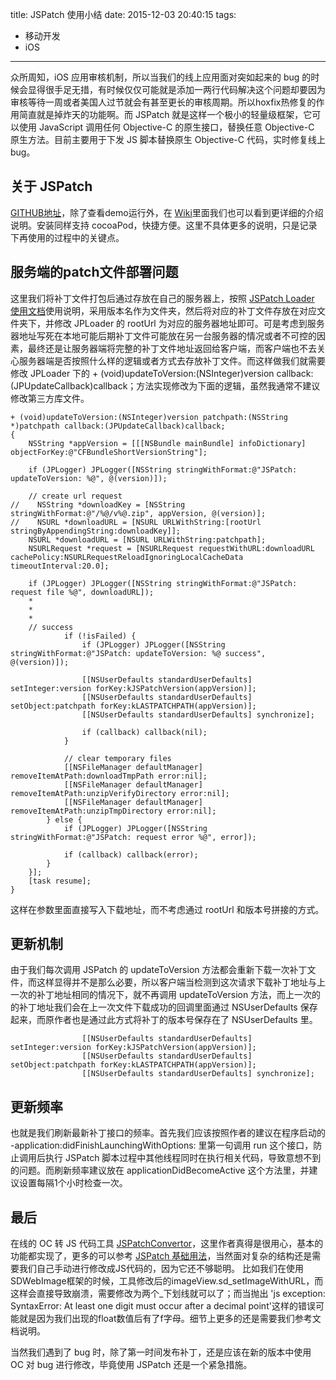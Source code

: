 title: JSPatch 使用小结
date: 2015-12-03 20:40:15
tags:
- 移动开发
- iOS
---

众所周知，iOS 应用审核机制，所以当我们的线上应用面对突如起来的 bug 的时候会显得很手足无措，有时候仅仅可能就是添加一两行代码解决这个问题却要因为审核等待一周或者美国人过节就会有甚至更长的审核周期。所以hoxfix热修复的作用简直就是掉炸天的功能啊。而 JSPatch 就是这样一个极小的轻量级框架，它可以使用 JavaScript 调用任何 Objective-C 的原生接口，替换任意 Objective-C 原生方法。目前主要用于下发 JS 脚本替换原生 Objective-C 代码，实时修复线上 bug。

<!-- more -->

## 关于 JSPatch
[GITHUB地址](https://github.com/bang590/JSPatch)，除了查看demo运行外，在 [Wiki](https://github.com/bang590/JSPatch/wiki)里面我们也可以看到更详细的介绍说明。安装同样支持 cocoaPod，快捷方便。这里不具体更多的说明，只是记录下再使用的过程中的关键点。

## 服务端的patch文件部署问题
这里我们将补丁文件打包后通过存放在自己的服务器上，按照 [JSPatch Loader 使用文档](https://github.com/bang590/JSPatch/wiki/JSPatch-Loader-%E4%BD%BF%E7%94%A8%E6%96%87%E6%A1%A3)使用说明，采用版本名作为文件夹，然后将对应的补丁文件存放在对应文件夹下，并修改 JPLoader 的 rootUrl 为对应的服务器地址即可。可是考虑到服务器地址写死在本地可能后期补丁文件可能放在另一台服务器的情况或者不可控的因素，最终还是让服务器端将完整的补丁文件地址返回给客户端，而客户端也不去关心服务器端是否按照什么样的逻辑或者方式去存放补丁文件。而这样做我们就需要修改 JPLoader 下的 + (void)updateToVersion:(NSInteger)version callback:(JPUpdateCallback)callback；方法实现修改为下面的逻辑，虽然我通常不建议修改第三方库文件。



``` objc
+ (void)updateToVersion:(NSInteger)version patchpath:(NSString *)patchpath callback:(JPUpdateCallback)callback;
{
    NSString *appVersion = [[[NSBundle mainBundle] infoDictionary] objectForKey:@"CFBundleShortVersionString"];
    
    if (JPLogger) JPLogger([NSString stringWithFormat:@"JSPatch: updateToVersion: %@", @(version)]);
    
    // create url request
//    NSString *downloadKey = [NSString stringWithFormat:@"/%@/v%@.zip", appVersion, @(version)];
//    NSURL *downloadURL = [NSURL URLWithString:[rootUrl stringByAppendingString:downloadKey]];
    NSURL *downloadURL = [NSURL URLWithString:patchpath];
    NSURLRequest *request = [NSURLRequest requestWithURL:downloadURL cachePolicy:NSURLRequestReloadIgnoringLocalCacheData timeoutInterval:20.0];
    
    if (JPLogger) JPLogger([NSString stringWithFormat:@"JSPatch: request file %@", downloadURL]);
    *
    *
    *
    // success
            if (!isFailed) {
                if (JPLogger) JPLogger([NSString stringWithFormat:@"JSPatch: updateToVersion: %@ success", @(version)]);
                
                [[NSUserDefaults standardUserDefaults] setInteger:version forKey:kJSPatchVersion(appVersion)];
                [[NSUserDefaults standardUserDefaults] setObject:patchpath forKey:kLASTPATCHPATH(appVersion)];
                [[NSUserDefaults standardUserDefaults] synchronize];
                
                if (callback) callback(nil);
            }
            
            // clear temporary files
            [[NSFileManager defaultManager] removeItemAtPath:downloadTmpPath error:nil];
            [[NSFileManager defaultManager] removeItemAtPath:unzipVerifyDirectory error:nil];
            [[NSFileManager defaultManager] removeItemAtPath:unzipTmpDirectory error:nil];
        } else {
            if (JPLogger) JPLogger([NSString stringWithFormat:@"JSPatch: request error %@", error]);
            
            if (callback) callback(error);
        }
    }];
    [task resume];
}
``` 
这样在参数里面直接写入下载地址，而不考虑通过 rootUrl 和版本号拼接的方式。

## 更新机制
由于我们每次调用 JSPatch 的 updateToVersion 方法都会重新下载一次补丁文件，而这样显得并不是那么必要，所以客户端当检测到这次请求下载补丁地址与上一次的补丁地址相同的情况下，就不再调用 updateToVersion 方法，而上一次的的补丁地址我们会在上一次文件下载成功的回调里面通过 NSUserDefaults 保存起来，而原作者也是通过此方式将补丁的版本号保存在了 NSUserDefaults 里。

``` objc
                [[NSUserDefaults standardUserDefaults] setInteger:version forKey:kJSPatchVersion(appVersion)];
                [[NSUserDefaults standardUserDefaults] setObject:patchpath forKey:kLASTPATCHPATH(appVersion)];
                [[NSUserDefaults standardUserDefaults] synchronize];
``` 
## 更新频率
也就是我们刷新最新补丁接口的频率。首先我们应该按照作者的建议在程序启动的 -application:didFinishLaunchingWithOptions: 里第一句调用 run 这个接口，防止调用后执行 JSPatch 脚本过程中其他线程同时在执行相关代码，导致意想不到的问题。而刷新频率建议放在 applicationDidBecomeActive 这个方法里，并建议设置每隔1个小时检查一次。

## 最后
在线的 OC 转 JS 代码工具 [JSPatchConvertor](http://bang590.github.io/JSPatchConvertor/)，这里作者真得是很用心，基本的功能都实现了，更多的可以参考 [JSPatch 基础用法](https://github.com/bang590/JSPatch/wiki/JSPatch-%E5%9F%BA%E7%A1%80%E7%94%A8%E6%B3%95)，当然面对复杂的结构还是需要我们自己手动进行修改成JS代码的，因为它还不够聪明。
比如我们在使用SDWebImage框架的时候，工具修改后的imageView.sd_setImageWithURL，而这样会直接导致崩溃，需要修改为两个_下划线就可以了；而当抛出 'js exception: SyntaxError: At least one digit must occur after a decimal point'这样的错误可能就是因为我们出现的float数值后有了f字母。细节上更多的还是需要我们参考文档说明。

当然我们遇到了 bug 时，除了第一时间发布补丁，还是应该在新的版本中使用 OC 对 bug 进行修改，毕竟使用 JSPatch 还是一个紧急措施。


